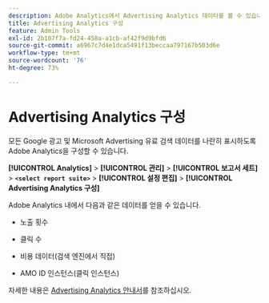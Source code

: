 ```yaml
---
description: Adobe Analytics에서 Advertising Analytics 데이터를 볼 수 있습니다.
title: Advertising Analytics 구성
feature: Admin Tools
exl-id: 2b107f7a-fd24-458a-a1cb-af42f9d9bfd6
source-git-commit: a6967c7d4e1dca5491f13beccaa797167b503d6e
workflow-type: tm+mt
source-wordcount: '76'
ht-degree: 73%

---
```


# Advertising Analytics 구성

모든 Google 광고 및 Microsoft Advertising 유료 검색 데이터를 나란히 표시하도록 Adobe Analytics을 구성할 수 있습니다.

**[!UICONTROL Analytics]** > **[!UICONTROL 관리]** > **[!UICONTROL 보고서 세트]** > **`<select report suite>`** > **[!UICONTROL 설정 편집]** > **[!UICONTROL Advertising Analytics 구성]**

Adobe Analytics 내에서 다음과 같은 데이터를 얻을 수 있습니다.

* 노출 횟수

* 클릭 수

* 비용 데이터(검색 엔진에서 직접)

* AMO ID 인스턴스(클릭 인스턴스)

자세한 내용은 [Advertising Analytics 안내서](/help/integrate/c-advertising-analytics/overview.md)를 참조하십시오.
